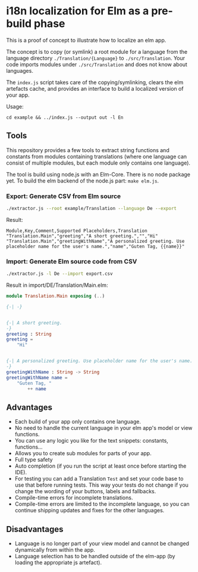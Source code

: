 # i18n localization for Elm as a pre-build phase

This is a proof of concept to illustrate how to localize an elm app.

The concept is to copy (or symlink) a root module for a language from the
language directory `./Translation/{Language}` to `./src/Translation`. Your code
imports modules under `./src/Translation` and does not know about languages.

The `index.js` script takes care of the copying/symlinking, clears the elm
artefacts cache, and provides an interface to build a localized version
of your app.

Usage:

`cd example && ../index.js --output out -l En`

## Tools

This repository provides a few tools to extract string functions and constants
from modules containing translations (where one language can consist of multiple
modules, but each module only contains one language).

The tool is build using node.js with an Elm-Core. There is no node package yet.
To build the elm backend of the node.js part: `make elm.js`.

### Export: Generate CSV from Elm source

```bash
./extractor.js --root example/Translation --language De --export
```

Result:

```csv
Module,Key,Comment,Supported Placeholders,Translation
"Translation.Main","greeting","A short greeting.","","Hi"
"Translation.Main","greetingWithName","A personalized greeting. Use placeholder name for the user's name.","name","Guten Tag, {{name}}"
```

### Import: Generate Elm source code from CSV

```bash
./extractor.js -l De --import export.csv
```

Result in import/DE/Translation/Main.elm:

```elm
module Translation.Main exposing (..)

{-| -}


{-| A short greeting.
-}
greeting : String
greeting =
    "Hi"


{-| A personalized greeting. Use placeholder name for the user's name.
-}
greetingWithName : String -> String
greetingWithName name =
    "Guten Tag, "
        ++ name
```

## Advantages

+ Each build of your app only contains one language.
+ No need to handle the current language in your elm app's model or view functions.
+ You can use any logic you like for the text snippets: constants, functions...
+ Allows you to create sub modules for parts of your app.
+ Full type safety
+ Auto completion (if you run the script at least once before starting the IDE).
+ For testing you can add a Translation `Test` and set your code base to use
  that before running tests. This way your tests do not change if you change the
  wording of your buttons, labels and fallbacks.
+ Compile-time errors for incomplete translations.
+ Compile-time errors are limited to the incomplete language, so you can
  continue shipping updates and fixes for the other languages.

## Disadvantages

- Language is no longer part of your view model and cannot be changed dynamically from within the app.
- Language selection has to be handled outside of the elm-app (by loading the appropriate js artefact).
